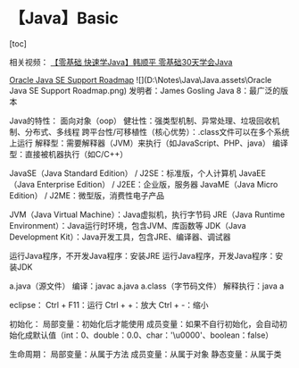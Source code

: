# 【Java】Basic



[toc]



相关视频：
[【零基础 快速学Java】韩顺平 零基础30天学会Java](https://www.bilibili.com/video/BV1fh411y7R8)

[Oracle Java SE Support Roadmap](https://www.oracle.com/java/technologies/java-se-support-roadmap.html)
![](D:\Notes\Java\Java.assets\Oracle Java SE Support Roadmap.png)
发明者：James Gosling
Java 8：最广泛的版本

Java的特性：
	面向对象（oop）
	健壮性：强类型机制、异常处理、垃圾回收机制、分布式、多线程
	跨平台性/可移植性（核心优势）：.class文件可以在多个系统上运行
	解释型：需要解释器（JVM）来执行（如JavaScript、PHP、java）
		编译型：直接被机器执行（如C/C++）

JavaSE（Java Standard Edition） / J2SE：标准版，个人计算机
JavaEE（Java Enterprise Edition） / J2EE：企业版，服务器
JavaME（Java Micro Edition） / J2ME：微型版，消费性电子产品

JVM（Java Virtual Machine）：Java虚拟机，执行字节码
JRE（Java Runtime Environment）：Java运行时环境，包含JVM、库函数等
JDK（Java Development Kit）：Java开发工具，包含JRE、编译器、调试器

运行Java程序，不开发Java程序：安装JRE
运行Java程序，开发Java程序：安装JDK

a.java（源文件）
编译：javac a.java
a.class（字节码文件）
解释执行：java a

eclipse：
Ctrl + F11：运行
Ctrl + +：放大
Ctrl + -：缩小

初始化：
局部变量：初始化后才能使用
成员变量：如果不自行初始化，会自动初始化成默认值（int：0、double：0.0、char：'\u0000'、boolean：false）

生命周期：
局部变量：从属于方法
成员变量：从属于对象
静态变量：从属于类
